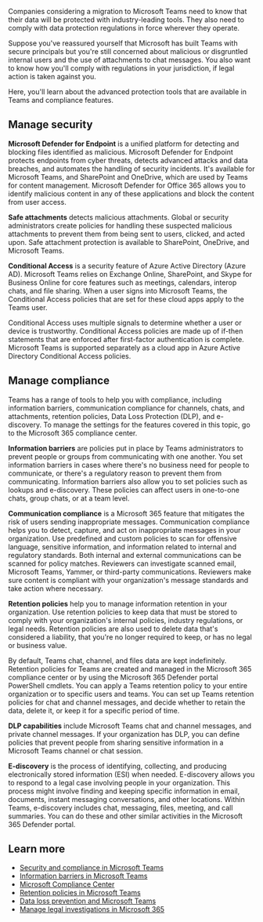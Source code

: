 Companies considering a migration to Microsoft Teams need to know that their data will be protected with industry-leading tools. They also need to comply with data protection regulations in force wherever they operate.

Suppose you've reassured yourself that Microsoft has built Teams with secure principals but you're still concerned about malicious or disgruntled internal users and the use of attachments to chat messages. You also want to know how you'll comply with regulations in your jurisdiction, if legal action is taken against you.

Here, you'll learn about the advanced protection tools that are available in Teams and compliance features.

## Manage security

**Microsoft Defender for Endpoint** is a unified platform for detecting and blocking files identified as malicious. Microsoft Defender for Endpoint protects endpoints from cyber threats, detects advanced attacks and data breaches, and automates the handling of security incidents. It's available for Microsoft Teams, and SharePoint and OneDrive, which are used by Teams for content management. Microsoft Defender for Office 365 allows you to identify malicious content in any of these applications and block the content from user access.

**Safe attachments** detects malicious attachments. Global or security administrators create policies for handling these suspected malicious attachments to prevent them from being sent to users, clicked, and acted upon. Safe attachment protection is available to SharePoint, OneDrive, and Microsoft Teams.

**Conditional Access** is a security feature of Azure Active Directory (Azure AD). Microsoft Teams relies on Exchange Online, SharePoint, and Skype for Business Online for core features such as meetings, calendars, interop chats, and file sharing. When a user signs into Microsoft Teams, the Conditional Access policies that are set for these cloud apps apply to the Teams user.

Conditional Access uses multiple signals to determine whether a user or device is trustworthy. Conditional Access policies are made up of if-then statements that are enforced after first-factor authentication is complete. Microsoft Teams is supported separately as a cloud app in Azure Active Directory Conditional Access policies.

## Manage compliance

Teams has a range of tools to help you with compliance, including information barriers, communication compliance for channels, chats, and attachments, retention policies, Data Loss Protection (DLP), and e-discovery. To manage the settings for the features covered in this topic, go to the Microsoft 365 compliance center.

**Information barriers** are policies put in place by Teams administrators to prevent people or groups from communicating with one another. You set information barriers in cases where there's no business need for people to communicate, or there's a regulatory reason to prevent them from communicating. Information barriers also allow you to set policies such as lookups and e-discovery. These policies can affect users in one-to-one chats, group chats, or at a team level.

**Communication compliance** is a Microsoft 365 feature that mitigates the risk of users sending inappropriate messages. Communication compliance helps you to detect, capture, and act on inappropriate messages in your organization. Use predefined and custom policies to scan for offensive language, sensitive information, and information related to internal and regulatory standards. Both internal and external communications can be scanned for policy matches. Reviewers can investigate scanned email, Microsoft Teams, Yammer, or third-party communications. Reviewers make sure content is compliant with your organization's message standards and take action where necessary.

**Retention policies** help you to manage information retention in your organization. Use retention policies to keep data that must be stored to comply with your organization's internal policies, industry regulations, or legal needs. Retention policies are also used to delete data that's considered a liability, that you're no longer required to keep, or has no legal or business value.

By default, Teams chat, channel, and files data are kept indefinitely. Retention policies for Teams are created and managed in the Microsoft 365 compliance center or by using the Microsoft 365 Defender portal PowerShell cmdlets. You can apply a Teams retention policy to your entire organization or to specific users and teams. You can set up Teams retention policies for chat and channel messages, and decide whether to retain the data, delete it, or keep it for a specific period of time.

**DLP capabilities** include Microsoft Teams chat and channel messages, and private channel messages. If your organization has DLP, you can define policies that prevent people from sharing sensitive information in a Microsoft Teams channel or chat session.

**E-discovery** is the process of identifying, collecting, and producing electronically stored information (ESI) when needed. E-discovery allows you to respond to a legal case involving people in your organization. This process might involve finding and keeping specific information in email, documents, instant messaging conversations, and other locations. Within Teams, e-discovery includes chat, messaging, files, meeting, and call summaries.
You can do these and other similar activities in the Microsoft 365 Defender portal.

## Learn more

- [Security and compliance in Microsoft Teams](/microsoftteams/security-compliance-overview)
- [Information barriers in Microsoft Teams](/microsoftteams/information-barriers-in-teams)
- [Microsoft Compliance Center](https://compliance.microsoft.com/)
- [Retention policies in Microsoft Teams](/microsoftteams/retention-policies)
- [Data loss prevention and Microsoft Teams](/microsoft-365/compliance/dlp-microsoft-teams)
- [Manage legal investigations in Microsoft 365](/microsoft-365/compliance/manage-legal-investigations)
